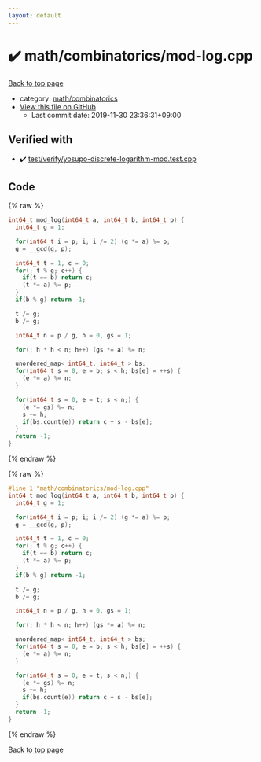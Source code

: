 ```yaml
---
layout: default
---
```


<!-- mathjax config similar to math.stackexchange -->
<script type="text/javascript" async
  src="https://cdnjs.cloudflare.com/ajax/libs/mathjax/2.7.5/MathJax.js?config=TeX-MML-AM_CHTML">
</script>
<script type="text/x-mathjax-config">
  MathJax.Hub.Config({
    TeX: { equationNumbers: { autoNumber: "AMS" }},
    tex2jax: {
      inlineMath: [ ['$','$'] ],
      processEscapes: true
    },
    "HTML-CSS": { matchFontHeight: false },
    displayAlign: "left",
    displayIndent: "2em"
  });
</script>

<script type="text/javascript" src="https://cdnjs.cloudflare.com/ajax/libs/jquery/3.4.1/jquery.min.js"></script>
<script src="https://cdn.jsdelivr.net/npm/jquery-balloon-js@1.1.2/jquery.balloon.min.js" integrity="sha256-ZEYs9VrgAeNuPvs15E39OsyOJaIkXEEt10fzxJ20+2I=" crossorigin="anonymous"></script>
<script type="text/javascript" src="../../../assets/js/copy-button.js"></script>
<link rel="stylesheet" href="../../../assets/css/copy-button.css" />


# :heavy_check_mark: math/combinatorics/mod-log.cpp

<a href="../../../index.html">Back to top page</a>

* category: <a href="../../../index.html#d319ed68764efb4f50b1628220df55d7">math/combinatorics</a>
* <a href="{{ site.github.repository_url }}/blob/master/math/combinatorics/mod-log.cpp">View this file on GitHub</a>
    - Last commit date: 2019-11-30 23:36:31+09:00




## Verified with

* :heavy_check_mark: <a href="../../../verify/test/verify/yosupo-discrete-logarithm-mod.test.cpp.html">test/verify/yosupo-discrete-logarithm-mod.test.cpp</a>


## Code

<a id="unbundled"></a>
{% raw %}
```cpp
int64_t mod_log(int64_t a, int64_t b, int64_t p) {
  int64_t g = 1;

  for(int64_t i = p; i; i /= 2) (g *= a) %= p;
  g = __gcd(g, p);

  int64_t t = 1, c = 0;
  for(; t % g; c++) {
    if(t == b) return c;
    (t *= a) %= p;
  }
  if(b % g) return -1;

  t /= g;
  b /= g;

  int64_t n = p / g, h = 0, gs = 1;

  for(; h * h < n; h++) (gs *= a) %= n;

  unordered_map< int64_t, int64_t > bs;
  for(int64_t s = 0, e = b; s < h; bs[e] = ++s) {
    (e *= a) %= n;
  }

  for(int64_t s = 0, e = t; s < n;) {
    (e *= gs) %= n;
    s += h;
    if(bs.count(e)) return c + s - bs[e];
  }
  return -1;
}

```
{% endraw %}

<a id="bundled"></a>
{% raw %}
```cpp
#line 1 "math/combinatorics/mod-log.cpp"
int64_t mod_log(int64_t a, int64_t b, int64_t p) {
  int64_t g = 1;

  for(int64_t i = p; i; i /= 2) (g *= a) %= p;
  g = __gcd(g, p);

  int64_t t = 1, c = 0;
  for(; t % g; c++) {
    if(t == b) return c;
    (t *= a) %= p;
  }
  if(b % g) return -1;

  t /= g;
  b /= g;

  int64_t n = p / g, h = 0, gs = 1;

  for(; h * h < n; h++) (gs *= a) %= n;

  unordered_map< int64_t, int64_t > bs;
  for(int64_t s = 0, e = b; s < h; bs[e] = ++s) {
    (e *= a) %= n;
  }

  for(int64_t s = 0, e = t; s < n;) {
    (e *= gs) %= n;
    s += h;
    if(bs.count(e)) return c + s - bs[e];
  }
  return -1;
}

```
{% endraw %}

<a href="../../../index.html">Back to top page</a>

